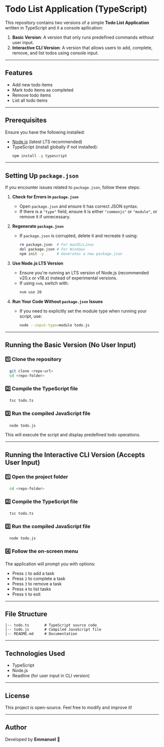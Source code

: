 # Todo List Application (TypeScript)

This repository contains two versions of a simple **Todo List Application** written in TypeScript and it a console apllication:

1. **Basic Version**: A version that only runs predefined commands without user input.
2. **Interactive CLI Version**: A version that allows users to add, complete, remove, and list todos using console input.

---

## Features

- Add new todo items
- Mark todo items as completed
- Remove todo items
- List all todo items

---

## Prerequisites

Ensure you have the following installed:

- [Node.js](https://nodejs.org/) (latest LTS recommended)
- TypeScript (install globally if not installed):
  ```sh
  npm install -g typescript
  ```

---

## Setting Up `package.json`

If you encounter issues related to `package.json`, follow these steps:

1. **Check for Errors in `package.json`**

   - Open `package.json` and ensure it has correct JSON syntax.
   - If there is a `"type"` field, ensure it is either `"commonjs"` or `"module"`, or remove it if unnecessary.

2. **Regenerate `package.json`**

   - If `package.json` is corrupted, delete it and recreate it using:
     ```sh
     rm package.json  # For macOS/Linux
     del package.json # For Windows
     npm init -y      # Generates a new package.json
     ```

3. **Use Node.js LTS Version**

   - Ensure you're running an LTS version of Node.js (recommended v20.x or v18.x) instead of experimental versions.
   - If using `nvm`, switch with:
     ```sh
     nvm use 20
     ```

4. **Run Your Code Without `package.json` Issues**
   - If you need to explicitly set the module type when running your script, use:
     ```sh
     node --input-type=module todo.js
     ```

---

## Running the **Basic Version** (No User Input)

### 1️⃣ Clone the repository

```sh
  git clone <repo-url>
  cd <repo-folder>
```

### 2️⃣ Compile the TypeScript file

```sh
  tsc todo.ts
```

### 3️⃣ Run the compiled JavaScript file

```sh
  node todo.js
```

This will execute the script and display predefined todo operations.

---

## Running the **Interactive CLI Version** (Accepts User Input)

### 1️⃣ Open the project folder

```sh
  cd <repo-folder>
```

### 2️⃣ Compile the TypeScript file

```sh
  tsc todo.ts
```

### 3️⃣ Run the compiled JavaScript file

```sh
  node todo.js
```

### 4️⃣ Follow the on-screen menu

The application will prompt you with options:

- Press `1` to add a task
- Press `2` to complete a task
- Press `3` to remove a task
- Press `4` to list tasks
- Press `5` to exit

---

## File Structure

```
|-- todo.ts       # TypeScript source code
|-- todo.js       # Compiled JavaScript file
|-- README.md     # Documentation
```

---

## Technologies Used

- TypeScript
- Node.js
- Readline (for user input in CLI version)

---

## License

This project is open-source. Feel free to modify and improve it!

---

## Author

Developed by **Emmanuel** 🚀
